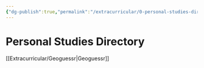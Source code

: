 ```yaml
---
{"dg-publish":true,"permalink":"/extracurricular/0-personal-studies-directory/","dgHomeLink":true,"dgPassFrontmatter":false}
---
```


# Personal Studies Directory
[[Extracurricular/Geoguessr|Geoguessr]]